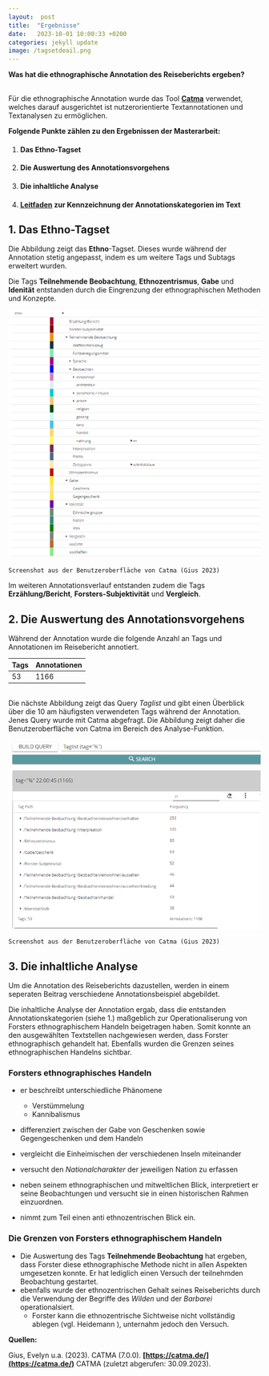 ```yaml
---
layout:  post
title:  "Ergebnisse"
date:   2023-10-01 10:00:33 +0200
categories: jekyll update
image: /tagsetdeail.png
---
```


  **Was hat die ethnographische Annotation des Reiseberichts ergeben?** 


<br> Für die ethnographische Annotation wurde das Tool **[Catma]( https://catma.de)** verwendet, welches darauf ausgerichtet ist nutzerorientierte Textannotationen und Textanalysen zu ermöglichen. 

**Folgende Punkte zählen zu den Ergebnissen der Masterarbeit:** 

 1. #### Das Ethno-Tagset
 2. #### Die Auswertung des Annotationsvorgehens
 3. #### Die inhaltliche Analyse
 4. #### **[Leitfaden](https://acrobat.adobe.com/link/review?uri=urn:aaid:scds:US:13e6cd0e-19bb-4e63-b594-5ae3ea24e23a)** zur Kennzeichnung der Annotationskategorien im Text 



## 1.  Das Ethno-Tagset 

 Die Abbildung zeigt das **Ethno**-Tagset. Dieses wurde während der Annotation stetig angepasst, indem es um weitere Tags und Subtags erweitert wurden. 
 
 Die Tags  **Teilnehmende Beobachtung**, **Ethnozentrismus**, **Gabe** und **Idenität** entstanden durch die Eingrenzung der ethnographischen Methoden und Konzepte. 

![Tagset](/tagsetdetail.png "Ethno-Tagset") 

    Screenshot aus der Benutzeroberfläche von Catma (Gius 2023)



Im weiteren Annotationsverlauf entstanden zudem die Tags **Erzählung/Bericht**, **Forsters-Subjektivität** und **Vergleich**.


## 2. Die Auswertung des Annotationsvorgehens

Während der Annotation wurde die folgende Anzahl an Tags und Annotationen im Reisebericht annotiert.

Tags | Annotationen | 
-------- | -------- | 
53  | 1166  | 


<br> Die nächste Abbildung zeigt das Query *Taglist* und gibt einen Überblick über die 10 am häufigsten verwendeten Tags während der Annotation. Jenes Query wurde mit Catma abgefragt. Die Abbildung zeigt daher die Benutzeroberfläche von Catma im Bereich des Analyse-Funktion. </br>


![Tagset](/TagPathliste.png "Tags") 

    Screenshot aus der Benutzeroberfläche von Catma (Gius 2023)


## 3. Die inhaltliche Analyse

Um die Annotation des Reiseberichts dazustellen, werden in einem seperaten Beitrag verschiedene Annotationsbeispiel abgebildet. 

Die inhaltliche Analyse der Annotation ergab, dass die entstanden Annotationskategorien (siehe 1.) maßgeblich zur Operationaliserung von Forsters ethnographischem Handeln beigetragen haben. Somit konnte an den ausgewählten Textstellen nachgewiesen werden, dass Forster ethnographisch gehandelt hat. Ebenfalls wurden die Grenzen seines ethnographischen Handelns sichtbar.  

### Forsters ethnographisches Handeln 

- er beschreibt unterschiedliche Phänomene 
    - Verstümmelung
    - Kannibalismus
    
- differenziert zwischen der Gabe von Geschenken sowie Gegengeschenken und dem Handeln
- vergleicht die Einheimischen der verschiedenen Inseln miteinander 
- versucht den *Nationalcharakter* der jeweiligen Nation zu erfassen
- neben seinem ethnographischen und mitweltlichen Blick, interpretiert er seine Beobachtungen und versucht sie in einen historischen Rahmen einzuordnen. 




- nimmt zum Teil einen anti ethnozentrischen Blick ein. 



### Die Grenzen von Forsters ethnographischem Handeln

- Die Auswertung des Tags **Teilnehmende Beobachtung** hat ergeben, dass Forster diese ethnographische Methode nicht in allen Aspekten umgesetzen konnte. Er hat lediglich einen Versuch der teilnehmden Beobachtung gestartet. 
- ebenfalls wurde der ethnozentrischen Gehalt seines Reiseberichts durch die Verwendung der Begriffe des *Wilden* und der *Barbarei* operationalsiert. 
    - Forster kann die ethnozentrische Sichtweise nicht vollständig ablegen (vgl. Heidemann ), unternahm jedoch den Versuch.  
    






**Quellen:** 

Gius, Evelyn u.a. (2023). CATMA (7.0.0). **[https://catma.de/](https://catma.de/)** CATMA (zuletzt abgerufen: 30.09.2023).